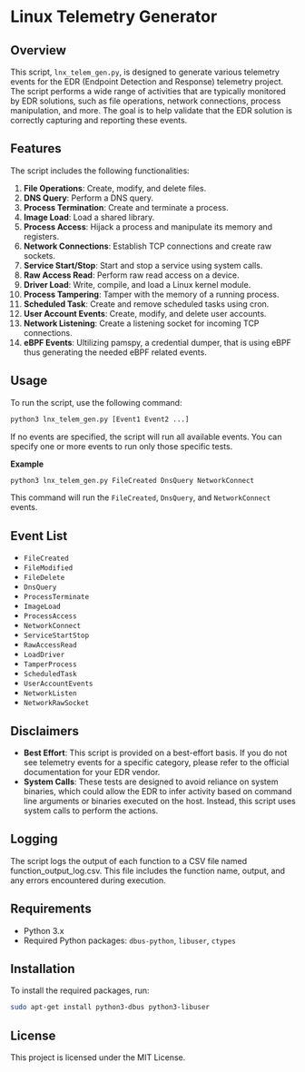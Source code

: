 # Linux Telemetry Generator

## Overview

This script, `lnx_telem_gen.py`, is designed to generate various telemetry events for the EDR (Endpoint Detection and Response) telemetry project. The script performs a wide range of activities that are typically monitored by EDR solutions, such as file operations, network connections, process manipulation, and more. The goal is to help validate that the EDR solution is correctly capturing and reporting these events.

## Features

The script includes the following functionalities:

1. **File Operations**: Create, modify, and delete files.
2. **DNS Query**: Perform a DNS query.
3. **Process Termination**: Create and terminate a process.
4. **Image Load**: Load a shared library.
5. **Process Access**: Hijack a process and manipulate its memory and registers.
6. **Network Connections**: Establish TCP connections and create raw sockets.
7. **Service Start/Stop**: Start and stop a service using system calls.
8. **Raw Access Read**: Perform raw read access on a device.
9. **Driver Load**: Write, compile, and load a Linux kernel module.
10. **Process Tampering**: Tamper with the memory of a running process.
11. **Scheduled Task**: Create and remove scheduled tasks using cron.
12. **User Account Events**: Create, modify, and delete user accounts.
13. **Network Listening**: Create a listening socket for incoming TCP connections.
14. **eBPF Events**: Ultilizing pamspy, a credential dumper, that is using eBPF thus generating the needed eBPF related events.

## Usage

To run the script, use the following command:

```bash
python3 lnx_telem_gen.py [Event1 Event2 ...]
```
If no events are specified, the script will run all available events. You can specify one or more events to run only those specific tests.

**Example**

```python
python3 lnx_telem_gen.py FileCreated DnsQuery NetworkConnect
```

This command will run the `FileCreated`, `DnsQuery`, and `NetworkConnect` events.

## Event List

- `FileCreated`
- `FileModified`
- `FileDelete`
- `DnsQuery`
- `ProcessTerminate`
- `ImageLoad`
- `ProcessAccess`
- `NetworkConnect`
- `ServiceStartStop`
- `RawAccessRead`
- `LoadDriver`
- `TamperProcess`
- `ScheduledTask`
- `UserAccountEvents`
- `NetworkListen`
- `NetworkRawSocket`

## Disclaimers

- **Best Effort**: This script is provided on a best-effort basis. If you do not see telemetry events for a specific category, please refer to the official documentation for your EDR vendor.
- **System Calls**: These tests are designed to avoid reliance on system binaries, which could allow the EDR to infer activity based on command line arguments or binaries executed on the host. Instead, this script uses system calls to perform the actions.

## Logging
The script logs the output of each function to a CSV file named function_output_log.csv. This file includes the function name, output, and any errors encountered during execution.

## Requirements
- Python 3.x
- Required Python packages: `dbus-python`, `libuser`, `ctypes`

## Installation
To install the required packages, run:

```bash
sudo apt-get install python3-dbus python3-libuser
```

## License
This project is licensed under the MIT License.